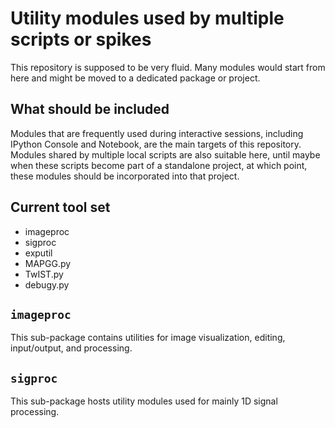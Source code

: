 # Utility modules used by multiple scripts or spikes
This repository is supposed to be very fluid. Many modules would start from here
and might be moved to a dedicated package or project.

## What should be included
Modules that are frequently used during interactive sessions, including IPython
Console and Notebook, are the main targets of this repository. Modules shared by
multiple local scripts are also suitable here, until maybe when these scripts
become part of a standalone project, at which point, these modules should be
incorporated into that project.

## Current tool set

- imageproc
- sigproc
- exputil
- MAPGG.py
- TwIST.py
- debugy.py

## `imageproc`
This sub-package contains utilities for image visualization, editing,
input/output, and processing.

## `sigproc`
This sub-package hosts utility modules used for mainly 1D signal processing.

